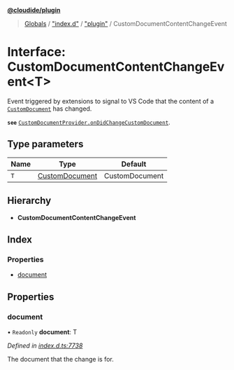 **[@cloudide/plugin](../README.md)**

> [Globals](../README.md) / ["index.d"](../modules/_index_d_.md) / ["plugin"](../modules/_index_d_._plugin_.md) / CustomDocumentContentChangeEvent

# Interface: CustomDocumentContentChangeEvent\<T>

Event triggered by extensions to signal to VS Code that the content of a [`CustomDocument`](#CustomDocument)
has changed.

**`see`** [`CustomDocumentProvider.onDidChangeCustomDocument`](#CustomDocumentProvider.onDidChangeCustomDocument).

## Type parameters

Name | Type | Default |
------ | ------ | ------ |
`T` | [CustomDocument](_index_d_._plugin_.customdocument.md) | CustomDocument |

## Hierarchy

* **CustomDocumentContentChangeEvent**

## Index

### Properties

* [document](_index_d_._plugin_.customdocumentcontentchangeevent.md#document)

## Properties

### document

• `Readonly` **document**: T

*Defined in [index.d.ts:7738](https://github.com/shuyaqian/cloudide-plugin-api/blob/9d985be/index.d.ts#L7738)*

The document that the change is for.

